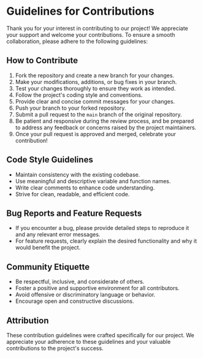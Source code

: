 # Guidelines for Contributions


Thank you for your interest in contributing to our project! We appreciate your support and welcome your contributions. To ensure a smooth collaboration, please adhere to the following guidelines:

## How to Contribute


1. Fork the repository and create a new branch for your changes.
2. Make your modifications, additions, or bug fixes in your branch.
3. Test your changes thoroughly to ensure they work as intended.
4. Follow the project's coding style and conventions.
5. Provide clear and concise commit messages for your changes.
6. Push your branch to your forked repository.
7. Submit a pull request to the `main` branch of the original repository.
8. Be patient and responsive during the review process, and be prepared to address any feedback or concerns raised by the project maintainers.
9. Once your pull request is approved and merged, celebrate your contribution!

## Code Style Guidelines

- Maintain consistency with the existing codebase.
- Use meaningful and descriptive variable and function names.
- Write clear comments to enhance code understanding.
- Strive for clean, readable, and efficient code.

## Bug Reports and Feature Requests

- If you encounter a bug, please provide detailed steps to reproduce it and any relevant error messages.
- For feature requests, clearly explain the desired functionality and why it would benefit the project.

## Community Etiquette

- Be respectful, inclusive, and considerate of others.
- Foster a positive and supportive environment for all contributors.
- Avoid offensive or discriminatory language or behavior.
- Encourage open and constructive discussions.

## Attribution

These contribution guidelines were crafted specifically for our project. We appreciate your adherence to these guidelines and your valuable contributions to the project's success.

